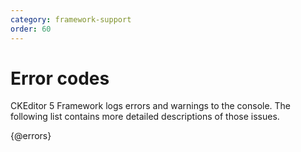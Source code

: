 ```yaml
---
category: framework-support
order: 60
---
```


# Error codes

CKEditor 5 Framework logs errors and warnings to the console. The following list contains more detailed descriptions of those issues.

{@errors}
